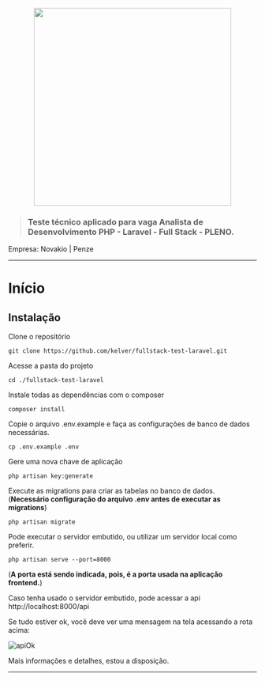 <p align="center"><img src="https://user-images.githubusercontent.com/22528943/191651100-84736963-3cd8-4282-a95c-6296622e2e3a.png" width="400"></a></p>



> ### Teste técnico aplicado para vaga Analista de Desenvolvimento PHP - Laravel - Full Stack - PLENO.

Empresa: Novakio | Penze

----------

# Início

## Instalação

Clone o repositório

    git clone https://github.com/kelver/fullstack-test-laravel.git

Acesse a pasta do projeto

    cd ./fullstack-test-laravel

Instale todas as dependências com o composer

    composer install

Copie o arquivo .env.example e faça as configurações de banco de dados necessárias.

    cp .env.example .env

Gere uma nova chave de aplicação

    php artisan key:generate

Execute as migrations para criar as tabelas no banco de dados. (**Necessário configuração do arquivo .env antes de executar as migrations**)

    php artisan migrate

Pode executar o servidor embutido, ou utilizar um servidor local como preferir.

    php artisan serve --port=8000
(**A porta está sendo indicada, pois, é a porta usada na aplicação frontend.**)

Caso tenha usado o servidor embutido, pode acessar a api http://localhost:8000/api

Se tudo estiver ok, você deve ver uma mensagem na tela acessando a rota acima:

![apiOk](https://user-images.githubusercontent.com/22528943/191650971-f1af1fe7-e580-408f-82ab-c1f82b790313.png)

Mais informações e detalhes, estou a disposição.

----------
